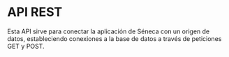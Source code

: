 # **API REST**

Esta API sirve para conectar la aplicación de Séneca con un origen de datos, estableciendo conexiones a la base de datos a través de peticiones GET y POST.
